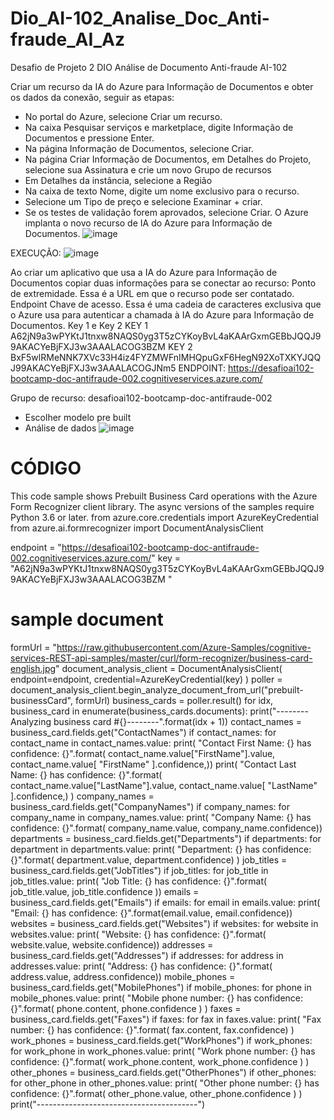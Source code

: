 # Dio_AI-102_Analise_Doc_Anti-fraude_AI_Az
Desafio de Projeto 2 DIO Análise de Documento Anti-fraude AI-102

Criar um recurso da IA do Azure para Informação de Documentos e obter os dados da conexão, seguir as etapas:
- No portal do Azure, selecione Criar um recurso.
- Na caixa Pesquisar serviços e marketplace, digite Informação de Documentos e pressione Enter.
- Na página Informação de Documentos, selecione Criar.
- Na página Criar Informação de Documentos, em Detalhes do Projeto, selecione sua Assinatura e crie um novo Grupo de recursos
- Em Detalhes da instância, selecione a Região 
- Na caixa de texto Nome, digite um nome exclusivo para o recurso.
- Selecione um Tipo de preço e selecione Examinar + criar. 
- Se os testes de validação forem aprovados, selecione Criar. O Azure implanta o novo recurso de IA do Azure para Informação de Documentos.
![image](https://github.com/user-attachments/assets/2e029fae-7679-4e37-8705-f08598806e3d)

EXECUÇÃO:
 ![image](https://github.com/user-attachments/assets/a88bca54-3d0b-4687-8ace-8a549b4459fe)

Ao criar um aplicativo que usa a IA do Azure para Informação de Documentos copiar duas informações para se conectar ao recurso:
Ponto de extremidade. Essa é a URL em que o recurso pode ser contatado. Endpoint
Chave de acesso. Essa é uma cadeia de caracteres exclusiva que o Azure usa para autenticar a chamada à IA do Azure para Informação de Documentos. Key 1 e Key 2 
KEY 1 A62jN9a3wPYKtJ1tnxw8NAQS0yg3T5zCYKoyBvL4aKAArGxmGEBbJQQJ99AKACYeBjFXJ3w3AAALACOG3BZM
KEY 2 BxF5wlRMeNNK7XVc33H4iz4FYZMWFnIMHQpuGxF6HegN92XoTXKYJQQJ99AKACYeBjFXJ3w3AAALACOGJNm5
ENDPOINT: https://desafioai102-bootcamp-doc-antifraude-002.cognitiveservices.azure.com/

Grupo de recurso: desafioai102-bootcamp-doc-antifraude-002
- Escolher modelo pre built
- Análise de dados
![image](https://github.com/user-attachments/assets/012f12a4-baf9-4152-8e2a-f4da1a0655e0)

# CÓDIGO
This code sample shows Prebuilt Business Card operations with the Azure Form Recognizer client library. 
The async versions of the samples require Python 3.6 or later.
from azure.core.credentials import AzureKeyCredential
from azure.ai.formrecognizer import DocumentAnalysisClient

endpoint = "https://desafioai102-bootcamp-doc-antifraude-002.cognitiveservices.azure.com/"
key = "A62jN9a3wPYKtJ1tnxw8NAQS0yg3T5zCYKoyBvL4aKAArGxmGEBbJQQJ99AKACYeBjFXJ3w3AAALACOG3BZM "
# sample document
formUrl = "https://raw.githubusercontent.com/Azure-Samples/cognitive-services-REST-api-samples/master/curl/form-recognizer/business-card-english.jpg"
document_analysis_client = DocumentAnalysisClient(
    endpoint=endpoint, credential=AzureKeyCredential(key)
)
poller = document_analysis_client.begin_analyze_document_from_url("prebuilt-businessCard", formUrl)
business_cards = poller.result()
for idx, business_card in enumerate(business_cards.documents):
    print("--------Analyzing business card #{}--------".format(idx + 1))
    contact_names = business_card.fields.get("ContactNames")
    if contact_names:
        for contact_name in contact_names.value:
            print(
                "Contact First Name: {} has confidence: {}".format(
                    contact_name.value["FirstName"].value,
                    contact_name.value[
                        "FirstName"
                    ].confidence,))
            print(
                "Contact Last Name: {} has confidence: {}".format(
                    contact_name.value["LastName"].value,
                    contact_name.value[
                        "LastName"
                    ].confidence,)  )
    company_names = business_card.fields.get("CompanyNames")
    if company_names:
        for company_name in company_names.value:
            print(
                "Company Name: {} has confidence: {}".format(
                    company_name.value, company_name.confidence))
    departments = business_card.fields.get("Departments")
    if departments:
        for department in departments.value:
            print(
                "Department: {} has confidence: {}".format(
                    department.value, department.confidence)  )
    job_titles = business_card.fields.get("JobTitles")
    if job_titles:
        for job_title in job_titles.value:
            print(
                "Job Title: {} has confidence: {}".format(
                    job_title.value, job_title.confidence  ))
    emails = business_card.fields.get("Emails")
    if emails:
        for email in emails.value:
            print(
                "Email: {} has confidence: {}".format(email.value, email.confidence))
    websites = business_card.fields.get("Websites")
    if websites:
        for website in websites.value:
            print(
                "Website: {} has confidence: {}".format(
                    website.value, website.confidence))
    addresses = business_card.fields.get("Addresses")
    if addresses:
        for address in addresses.value:
            print(
                "Address: {} has confidence: {}".format(
                    address.value, address.confidence))
    mobile_phones = business_card.fields.get("MobilePhones")
    if mobile_phones:
        for phone in mobile_phones.value:
            print(
                "Mobile phone number: {} has confidence: {}".format(
                    phone.content, phone.confidence  )  )
    faxes = business_card.fields.get("Faxes")
    if faxes:
        for fax in faxes.value:
            print(
                "Fax number: {} has confidence: {}".format(
                    fax.content, fax.confidence) )
    work_phones = business_card.fields.get("WorkPhones")
    if work_phones:
        for work_phone in work_phones.value:
            print(
                "Work phone number: {} has confidence: {}".format(
                    work_phone.content, work_phone.confidence   ) )
    other_phones = business_card.fields.get("OtherPhones")
    if other_phones:
        for other_phone in other_phones.value:
            print(
                "Other phone number: {} has confidence: {}".format(
                    other_phone.value, other_phone.confidence      )     )
    print("----------------------------------------")
